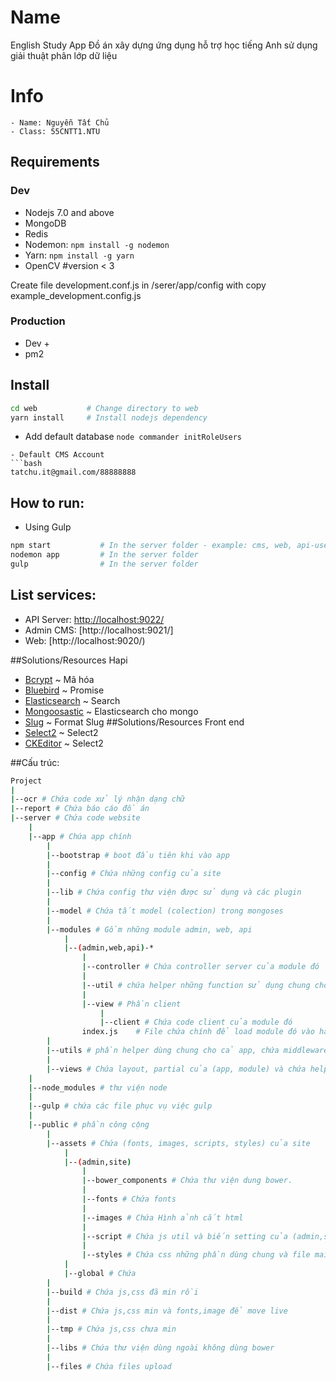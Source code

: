 # Name
English Study App
Đồ án xây dựng ứng dụng hỗ trợ học tiếng Anh sử dụng giải thuật phân lớp dữ liệu
# Info
	- Name: Nguyễn Tất Chủ
	- Class: 55CNTT1.NTU
## Requirements
### Dev
- Nodejs 7.0 and above
- MongoDB
- Redis
- Nodemon: `npm install -g nodemon`
- Yarn: `npm install -g yarn`
- OpenCV 		#version < 3

Create file development.conf.js in /serer/app/config with copy example_development.config.js

### Production
- Dev +
- pm2

## Install

```bash
cd web           # Change directory to web
yarn install     # Install nodejs dependency

```
- Add default database
`node commander initRoleUsers`

```
- Default CMS Account
```bash
tatchu.it@gmail.com/88888888

```

## How to run:
- Using Gulp

```bash
npm start          	# In the server folder - example: cms, web, api-user
nodemon app         # In the server folder
gulp				# In the server folder
```
## List services:
- API Server: [http://localhost:9022/](http://localhost:9022/documentation)
- Admin CMS: [http://localhost:9021/]
- Web:  [http://localhost:9020/)

##Solutions/Resources Hapi
- [Bcrypt](https://github.com/kelektiv/node.bcrypt.js) ~ Mã hóa
- [Bluebird](http://bluebirdjs.com/docs/getting-started.html) ~ Promise
- [Elasticsearch](https://www.elastic.co/) ~ Search
- [Mongoosastic](https://github.com/mongoosastic/mongoosastic) ~ Elasticsearch cho mongo
- [Slug](https://github.com/dodo/node-slug) ~ Format Slug
##Solutions/Resources Front end
- [Select2](https://github.com/angular-ui/ui-select2) ~ Select2
- [CKEditor](https://github.com/angular-ui/ui-select2) ~ Select2

##Cấu trúc:
```bash
Project
| 
|--ocr # Chứa code xử lý nhận dạng chữ
|--report # Chứa báo cáo đồ án
|--server # Chứa code website 
    |
    |--app # Chứa app chính
        |
        |--bootstrap # boot đầu tiên khi vào app
 		|
 		|--config # Chứa những config của site
 		|
 		|--lib # Chứa config thư viện được sử dụng và các plugin
 		|
 		|--model # Chứa tất model (colection) trong mongoses
 		|
 		|--modules # Gồm những module admin, web, api 
 			|
 			|--(admin,web,api)-*
 				|
 				|--controller # Chứa controller server của module đó
 				|
 				|--util # chứa helper những function sử dụng chung cho module đó phía server 
 				|
 				|--view # Phần client
 					|
 					|--client # Chứa code client của module đó 
                index.js    # File chứa chính để load module đó vào hapi 
 		|
 		|--utils # phần helper dùng chung cho cả app, chứa middleware, event, socket của app
 		|
 		|--views # Chứa layout, partial của (app, module) và chứa helper của hadlebar template 
 	|
 	|--node_modules # thư viện node
 	|
    |--gulp # chứa các file phục vụ việc gulp
    |
 	|--public # phần công cộng
 		|
 		|--assets # Chứa (fonts, images, scripts, styles) của site
 		    |
 		    |--(admin,site)
                |
                |--bower_components # Chứa thư viện dung bower.
                |
                |--fonts # Chứa fonts
                |
                |--images # Chứa Hình ảnh cắt html
                |
                |--script # Chứa js util và biến setting của (admin,site) (những phần dùng chung)
                |
                |--styles # Chứa css những phần dùng chung và file main.scss để import css
            |
            |--global # Chứa 
        |
        |--build # Chứa js,css đã min rồi
        |
        |--dist # Chứa js,css min và fonts,image để move live
        |
        |--tmp # Chứa js,css chưa min
        |
        |--libs # Chứa thư viện dùng ngoài không dùng bower
 		|
 		|--files # Chứa files upload